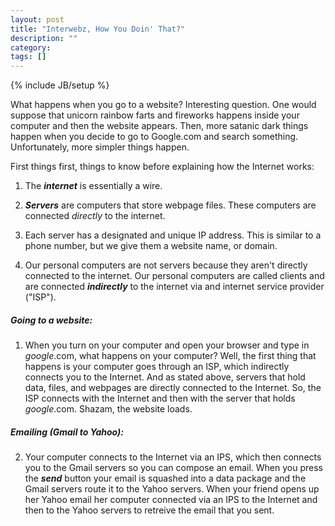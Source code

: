 ```yaml
---
layout: post
title: "Interwebz, How You Doin' That?"
description: ""
category: 
tags: []
---
```

{% include JB/setup %}

What happens when you go to a website? Interesting question. One would suppose that unicorn rainbow farts and fireworks happens inside your computer and then the website appears. Then, more satanic dark things happen when you decide to go to Google.com and search something. Unfortunately, more simpler things happen.

First things first, things to know before explaining how the Internet works:

1. The ***internet*** is essentially a wire.

2. ***Servers*** are computers that store webpage files. These computers are connected *directly* to the internet.

3. Each server has a designated and unique IP address. This is similar to a phone number, but we give them a website name, or domain.

4. Our personal computers are not servers because they aren't directly connected to the internet. Our personal computers are called clients and are connected ***indirectly*** to the internet via and internet service provider ("ISP").


##### Going to a website:
1. When you turn on your computer and open your browser and type in *google*.com, what happens on your computer? Well, the first thing that happens is your computer goes through an ISP, which indirectly connects you to the Internet. And as stated above, servers that hold data, files, and webpages are directly connected to the Internet. So, the ISP connects with the Internet and then with the server that holds *google*.com. Shazam, the website loads.

##### Emailing (Gmail to Yahoo):
2. Your computer connects to the Internet via an IPS, which then connects you to the Gmail servers so you can compose an email. When you press the ***send*** button your email is squashed into a data package and the Gmail servers route it to the Yahoo servers. When your friend opens up her Yahoo email her computer connected via an IPS to the Internet and then to the Yahoo servers to retreive the email that you sent.
